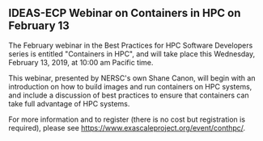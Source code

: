 ## IDEAS-ECP Webinar on Containers in HPC on February 13

The February webinar in the Best Practices for HPC Software Developers series is
entitled "Containers in HPC", and will take place this Wednesday, February 13, 
2019, at 10:00 am Pacific time.

This webinar, presented by NERSC's own Shane Canon, will begin with an
introduction on how to build images and run containers on HPC systems, and
include a discussion of best practices to ensure that containers can take full 
advantage of HPC systems.

For more information and to register (there is no cost but registration is
required), please see
<https://www.exascaleproject.org/event/conthpc/>.
